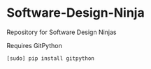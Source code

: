 Software-Design-Ninja
=====================

Repository for Software Design Ninjas


Requires GitPython

``` 
[sudo] pip install gitpython
```
